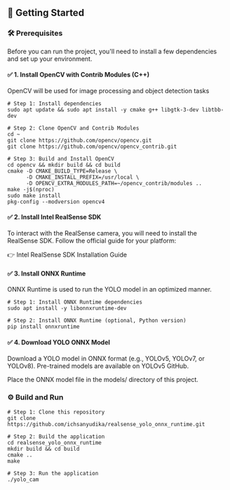 ## 🚀 Getting Started
### 🛠️ Prerequisites

Before you can run the project, you'll need to install a few dependencies and set up your environment.

#### ✅ 1. Install OpenCV with Contrib Modules (C++)

OpenCV will be used for image processing and object detection tasks

    # Step 1: Install dependencies
    sudo apt update && sudo apt install -y cmake g++ libgtk-3-dev libtbb-dev
    
    # Step 2: Clone OpenCV and Contrib Modules
    cd ~
    git clone https://github.com/opencv/opencv.git
    git clone https://github.com/opencv/opencv_contrib.git
    
    # Step 3: Build and Install OpenCV
    cd opencv && mkdir build && cd build
    cmake -D CMAKE_BUILD_TYPE=Release \
          -D CMAKE_INSTALL_PREFIX=/usr/local \
          -D OPENCV_EXTRA_MODULES_PATH=~/opencv_contrib/modules ..
    make -j$(nproc)     
    sudo make install
    pkg-config --modversion opencv4

#### ✅ 2. Install Intel RealSense SDK

To interact with the RealSense camera, you will need to install the RealSense SDK. Follow the official guide for your platform:

👉 Intel RealSense SDK Installation Guide

#### ✅ 3. Install ONNX Runtime

ONNX Runtime is used to run the YOLO model in an optimized manner.

    # Step 1: Install ONNX Runtime dependencies
    sudo apt install -y libonnxruntime-dev
    
    # Step 2: Install ONNX Runtime (optional, Python version)
    pip install onnxruntime

#### ✅ 4. Download YOLO ONNX Model

Download a YOLO model in ONNX format (e.g., YOLOv5, YOLOv7, or YOLOv8). Pre-trained models are available on YOLOv5 GitHub.

Place the ONNX model file in the models/ directory of this project.

### ⚙️ Build and Run

    # Step 1: Clone this repository
    git clone https://github.com/ichsanyudika/realsense_yolo_onnx_runtime.git
    
    # Step 2: Build the application
    cd realsense_yolo_onnx_runtime
    mkdir build && cd build
    cmake ..
    make
    
    # Step 3: Run the application
    ./yolo_cam
